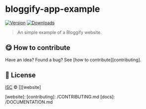 
# bloggify-app-example

 [![Version](https://img.shields.io/npm/v/bloggify-app-example.svg)](https://www.npmjs.com/package/bloggify-app-example) [![Downloads](https://img.shields.io/npm/dt/bloggify-app-example.svg)](https://www.npmjs.com/package/bloggify-app-example)

> An simple example of a Bloggify website.

## :yum: How to contribute
Have an idea? Found a bug? See [how to contribute][contributing].


## :scroll: License

[ISC][license] © [][website]

[license]: http://showalicense.com/?fullname=&year=2016#license-isc
[website]:
[contributing]: /CONTRIBUTING.md
[docs]: /DOCUMENTATION.md
